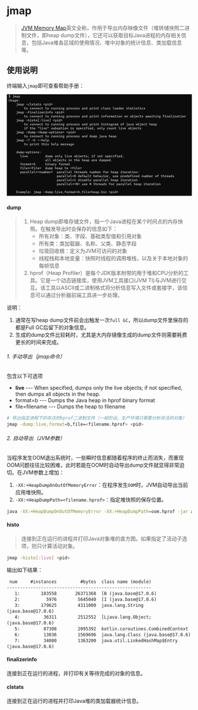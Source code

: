 # jmap

> [JVM Memory Map](https://docs.oracle.com/en/java/javase/11/tools/jmap.html#GUID-D2340719-82BA-4077-B0F3-2803269B7F41)英文全称，作用于导出内存映像文件（堆转储快照二进制文件，即heap
> dump文件），它还可以获取目标Java进程的内存相关信息，包括Java堆各区域的使用情况、堆中对象的统计信息、类加载信息等。

## 使用说明

终端输入`jmap`即可查看帮助手册：

![jmap.png](assets/jmap.png)

#### dump

> 1. Heap dump即堆存储文件，指一个Java进程在某个时间点的内存快照。在触发导出时会保存的信息如下：
>    - 所有对象：类、字段、基础类型值和引用对象
>    - 所有类：类加载器、名称、父类、静态字段
>    - 垃圾回收根：定义为JVM可访问的对象
>    - 线程栈和本地变量：快照时线程的调用堆栈，以及关于本地对象的每帧信息
> 2. hprof（Heap Profiler）是每个JDK版本附带的用于堆和CPU分析的工具。它是一个动态链接库，使用JVM工具接口(JVM TI)与JVM进行交互。该工具以ASCII或二进制格式将分析信息写入文件或套接字，该信息可以通过分析器前端工具进一步处理。


说明：

1. 通常在写heap dump文件前会出触发一次`full GC`，所以dump文件里保存的都是Full GC后留下的对象信息。
2. 生成的dump文件比较耗时，尤其是大内存镜像生成的dump文件则需要耗费更长的时间来完成。

###### 1. 手动导出（jmap命令）

包含以下可选项

- **live** --- When specified, dumps only the live objects; if not specified, then dumps all objects in the heap.
- format=b --- Dumps the Java heap in hprof binary format
- file=filename --- Dumps the heap to filename

```bash
# 导出指定进程下的存活的hprof二进制文件（一般的话，生产环境只需要分析存活的对象）
jmap -dump:live,format=b,file=<filename.hprof> <pid>
```

###### 2. 自动导出（JVM参数）

当程序发生OOM退出系统时，一些瞬时信息都随着程序的终止而消失，而重现OOM问题往往比较困难，此时若能在OOM时自动导出dump文件就显得非常迫切。在JVM参数上增加：

1. `-XX:+HeapDumpOnOutOfMemoryError`：在程序发生`OOM`时，JVM自动导出当前应用堆快照。
2. `-XX:+HeapDumpPath=<filename.hprof>`：指定堆快照的保存位置。

```bash
java -XX:+HeapDumpOnOutOfMemoryError -XX:+HeapDumpPath=oom.hprof -jar app.jar
```

#### histo

> 连接到正在运行的进程并打印Java对象堆的直方图。如果指定了活动子选项，则只计算活动对象。

```bash
jmap -histo[:live] <pid>
```

输出如下结果：

```plaintext
 num     #instances         #bytes  class name (module)
-------------------------------------------------------
   1:        183558       26371368  [B (java.base@17.0.6)
   2:          5976        5645040  [I (java.base@17.0.6)
   3:        179625        4311000  java.lang.String (java.base@17.0.6)
   4:         36311        2512552  [Ljava.lang.Object; (java.base@17.0.6)
   5:         87308        2095392  kotlin.coroutines.CombinedContext
   6:         13036        1569696  java.lang.Class (java.base@17.0.6)
   7:         34080        1363200  java.util.LinkedHashMap$Entry (java.base@17.0.6)
```

#### finalizerinfo

连接到正在运行的进程，并打印有关等待完成的对象的信息。

#### clstats

连接到正在运行的进程并打印Java堆的类加载器统计信息。

